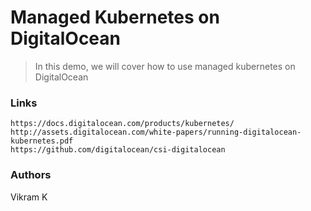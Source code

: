 # Managed Kubernetes on DigitalOcean

> In this demo, we will cover how to use managed kubernetes on DigitalOcean

### Links
```
https://docs.digitalocean.com/products/kubernetes/
http://assets.digitalocean.com/white-papers/running-digitalocean-kubernetes.pdf
https://github.com/digitalocean/csi-digitalocean
```
### Authors
Vikram K

